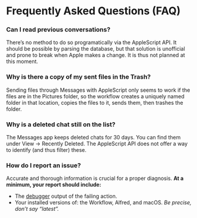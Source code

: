 # Frequently Asked Questions (FAQ)

### Can I read previous conversations?

There’s no method to do so programatically via the AppleScript API. It should be possible by parsing the database, but that solution is unofficial and prone to break when Apple makes a change. It is thus not planned at this moment.

### Why is there a copy of my sent files in the Trash?

Sending files through Messages with AppleScript only seems to work if the files are in the Pictures folder, so the workflow creates a uniquely named folder in that location, copies the files to it, sends them, then trashes the folder.

### Why is a deleted chat still on the list?

The Messages app keeps deleted chats for 30 days. You can find them under View → Recently Deleted. The AppleScript API does not offer a way to identify (and thus filter) these.

### How do I report an issue?

Accurate and thorough information is crucial for a proper diagnosis. **At a minimum, your report should include:**

* The [debugger](https://www.alfredapp.com/help/workflows/advanced/debugger/) output of the failing action.
* Your installed versions of: the Workflow, Alfred, and macOS. *Be precise, don’t say “latest”.*
